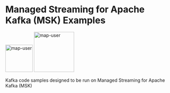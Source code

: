 # Managed Streaming for Apache Kafka (MSK) Examples

<img width="85" alt="map-user" src="https://img.shields.io/badge/views-119-green"> <img width="125" alt="map-user" src="https://img.shields.io/badge/unique visits-016-green">

Kafka code samples designed to be run on Managed Streaming for Apache Kafka (MSK)

